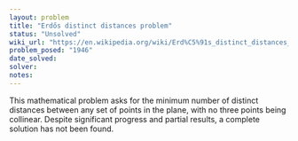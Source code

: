 ```yaml
---
layout: problem
title: "Erdős distinct distances problem"
status: "Unsolved"
wiki_url: "https://en.wikipedia.org/wiki/Erd%C5%91s_distinct_distances_problem"
problem_posed: "1946"
date_solved:
solver:
notes:
---
```

This mathematical problem asks for the minimum number of distinct distances between any set of points in the plane, with no three points being collinear. Despite significant progress and partial results, a complete solution has not been found.
